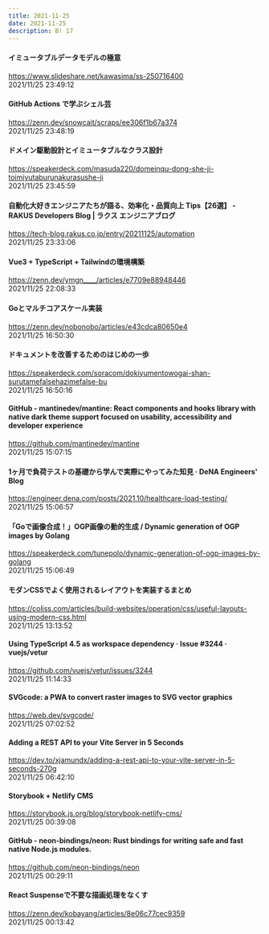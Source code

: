 ```yaml
---
title: 2021-11-25
date: 2021-11-25
description: B! 17
---
```


#### イミュータブルデータモデルの極意
https://www.slideshare.net/kawasima/ss-250716400<br>
2021/11/25 23:49:12<br>


#### GitHub Actions で学ぶシェル芸
https://zenn.dev/snowcait/scraps/ee306f1b67a374<br>
2021/11/25 23:48:19<br>


#### ドメイン駆動設計とイミュータブルなクラス設計
https://speakerdeck.com/masuda220/domeinqu-dong-she-ji-toimiyutaburunakurasushe-ji<br>
2021/11/25 23:45:59<br>


#### 自動化大好きエンジニアたちが語る、効率化・品質向上 Tips【26選】 - RAKUS Developers Blog | ラクス エンジニアブログ
https://tech-blog.rakus.co.jp/entry/20211125/automation<br>
2021/11/25 23:33:06<br>


#### Vue3 + TypeScript + Tailwindの環境構築
https://zenn.dev/ymgn____/articles/e7709e88948446<br>
2021/11/25 22:08:33<br>


#### Goとマルチコアスケール実装
https://zenn.dev/nobonobo/articles/e43cdca80650e4<br>
2021/11/25 16:50:30<br>


#### ドキュメントを改善するためのはじめの一歩
https://speakerdeck.com/soracom/dokiyumentowogai-shan-surutamefalsehazimefalse-bu<br>
2021/11/25 16:50:16<br>


#### GitHub - mantinedev/mantine: React components and hooks library with native dark theme support focused on usability, accessibility and developer experience
https://github.com/mantinedev/mantine<br>
2021/11/25 15:07:15<br>


#### 1ヶ月で負荷テストの基礎から学んで実際にやってみた知見 · DeNA Engineers' Blog
https://engineer.dena.com/posts/2021.10/healthcare-load-testing/<br>
2021/11/25 15:06:57<br>


#### 「Goで画像合成！」OGP画像の動的生成 / Dynamic generation of OGP images by Golang
https://speakerdeck.com/tunepolo/dynamic-generation-of-ogp-images-by-golang<br>
2021/11/25 15:06:49<br>


#### モダンCSSでよく使用されるレイアウトを実装するまとめ
https://coliss.com/articles/build-websites/operation/css/useful-layouts-using-modern-css.html<br>
2021/11/25 13:13:52<br>


#### Using TypeScript 4.5 as workspace dependency · Issue #3244 · vuejs/vetur
https://github.com/vuejs/vetur/issues/3244<br>
2021/11/25 11:14:33<br>


#### SVGcode: a PWA to convert raster images to SVG vector graphics
https://web.dev/svgcode/<br>
2021/11/25 07:02:52<br>


#### Adding a REST API to your Vite Server in 5 Seconds
https://dev.to/xjamundx/adding-a-rest-api-to-your-vite-server-in-5-seconds-270g<br>
2021/11/25 06:42:10<br>


#### Storybook + Netlify CMS
https://storybook.js.org/blog/storybook-netlify-cms/<br>
2021/11/25 00:39:08<br>


#### GitHub - neon-bindings/neon: Rust bindings for writing safe and fast native Node.js modules.
https://github.com/neon-bindings/neon<br>
2021/11/25 00:29:11<br>


#### React Suspenseで不要な描画処理をなくす
https://zenn.dev/kobayang/articles/8e06c77cec9359<br>
2021/11/25 00:13:42<br>


